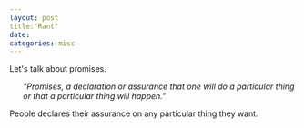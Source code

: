 ```yaml
---
layout: post
title:"Rant"
date: 
categories: misc
---
```


Let's talk about promises.

<ul><i>"Promises, a declaration or assurance that one will do a particular thing or that a particular thing will happen."</i></ul>

People declares their assurance on any particular thing they want.